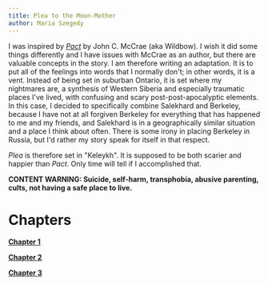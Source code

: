 ```yaml
---
title: Plea to the Moon-Mother
author: Maria Szegedy
---
```


I was inspired by [*Pact*](https://pactwebserial.wordpress.com/) by John C. McCrae (aka Wildbow). I wish it did some things differently and I have issues with McCrae as an author, but there are valuable concepts in the story. I am therefore writing an adaptation. It is to put all of the feelings into words that I normally don't; in other words, it is a vent. Instead of being set in suburban Ontario, it is set where my nightmares are, a synthesis of Western Siberia and especially traumatic places I've lived, with confusing and scary post-post-apocalyptic elements. In this case, I decided to specifically combine Salekhard and Berkeley, because I have not at all forgiven Berkeley for everything that has happened to me and my friends, and Salekhard is in a geographically similar situation and a place I think about often. There is some irony in placing Berkeley in Russia, but I'd rather my story speak for itself in that respect.

*Plea* is therefore set in "Keleykh". It is supposed to be both scarier and happier than *Pact*. Only time will tell if I accomplished that.

**CONTENT WARNING: Suicide, self-harm, transphobia, abusive parenting, cults, not having a safe place to live.**

Chapters
========

[**Chapter 1**](story/ch-1.html)

[**Chapter 2**](story/ch-2.html)

[**Chapter 3**](story/ch-3.html)
